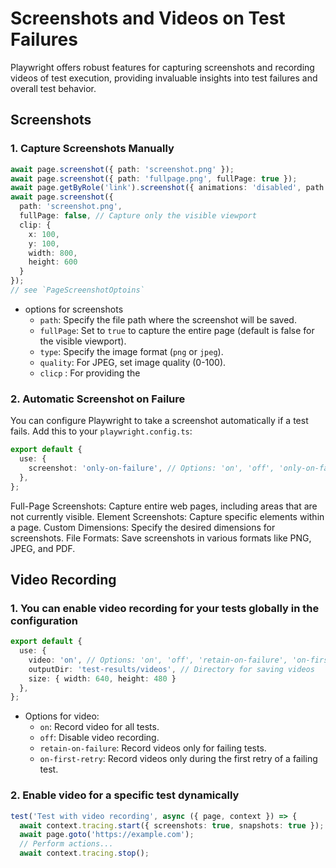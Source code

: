 # Screenshots and Videos on Test Failures

Playwright offers robust features for capturing screenshots and recording videos of test execution, providing invaluable insights into test failures and overall test behavior.

## Screenshots

### 1. Capture Screenshots Manually
```ts
await page.screenshot({ path: 'screenshot.png' });
await page.screenshot({ path: 'fullpage.png', fullPage: true });
await page.getByRole('link').screenshot({ animations: 'disabled', path: 'link.png' }); //screenshot of a particular element
await page.screenshot({
  path: 'screenshot.png',
  fullPage: false, // Capture only the visible viewport
  clip: {
    x: 100,
    y: 100,
    width: 800,
    height: 600
  }
});
// see `PageScreenshotOptoins`
```
- options for screenshots
    - `path`: Specify the file path where the screenshot will be saved.
    - `fullPage`: Set to `true` to capture the entire page (default is false for the visible viewport).
    - `type`: Specify the image format (`png` or `jpeg`).
    - `quality`: For JPEG, set image quality (0-100).
    - `clicp` : For providing the 

### 2. Automatic Screenshot on Failure
You can configure Playwright to take a screenshot automatically if a test fails. Add this to your `playwright.config.ts`:

```ts
export default {
  use: {
    screenshot: 'only-on-failure', // Options: 'on', 'off', 'only-on-failure', 'on-first-failure'
  },
};
```

Full-Page Screenshots: Capture entire web pages, including areas that are not currently visible.
Element Screenshots: Capture specific elements within a page.
Custom Dimensions: Specify the desired dimensions for screenshots.
File Formats: Save screenshots in various formats like PNG, JPEG, and PDF.

## Video Recording

### 1. You can enable video recording for your tests globally in the configuration

```ts
export default {
  use: {
    video: 'on', // Options: 'on', 'off', 'retain-on-failure', 'on-first-retry'
    outputDir: 'test-results/videos', // Directory for saving videos
    size: { width: 640, height: 480 }
  },
};
```
- Options for video:
    - `on`: Record video for all tests.
    - `off`: Disable video recording.
    - `retain-on-failure`: Record videos only for failing tests.
    - `on-first-retry`: Record videos only during the first retry of a failing test.

### 2. Enable video for a specific test dynamically
```ts
test('Test with video recording', async ({ page, context }) => {
  await context.tracing.start({ screenshots: true, snapshots: true });
  await page.goto('https://example.com');
  // Perform actions...
  await context.tracing.stop();
```
